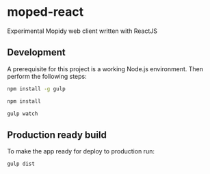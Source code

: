 # moped-react
Experimental Mopidy web client written with ReactJS

## Development

A prerequisite for this project is a working Node.js environment. Then perform the following steps:

```bash
npm install -g gulp
```

```bash
npm install
```

```bash
gulp watch
```

## Production ready build

To make the app ready for deploy to production run:

```bash
gulp dist
```